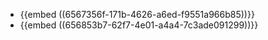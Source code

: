 - {{embed ((6567356f-171b-4626-a6ed-f9551a966b85))}}
- {{embed ((656853b7-62f7-4e01-a4a4-7c3ade091299))}}